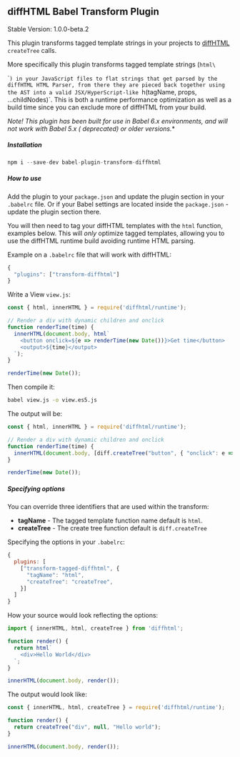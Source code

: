 diffHTML Babel Transform Plugin
-------------------------------

Stable Version: 1.0.0-beta.2

This plugin transforms tagged template strings in your projects to
[diffHTML](https://github.com/tbranyen/diffhtml) `createTree` calls. 

More specifically this plugin transforms tagged template strings
(`html\`<div></div>\``) in your JavaScript files to flat strings that get
parsed by the diffHTML HTML Parser, from there they are pieced back together
using the AST into a valid JSX/HyperScript-like `h(tagName, props,
...childNodes)`. This is both a runtime performance optimization as well as a
build time since you can exclude more of diffHTML from your build.

**Note!* This plugin has been built for use in Babel 6.x environments, and will
not work with Babel 5.x ( *deprecated*) or older versions.**

##### Installation

``` javascript
npm i --save-dev babel-plugin-transform-diffhtml
```

##### How to use

Add the plugin to your `package.json` and update the plugin section in your
`.babelrc` file. Or if your Babel settings are located inside the
`package.json` - update the plugin section there.

You will then need to tag your diffHTML templates with the `html` function,
examples below. This will *only* optimize tagged templates, allowing you to
use the diffHTML runtime build avoiding runtime HTML parsing.

Example on a `.babelrc` file that will work with diffHTML:


``` javascript
{   
  "plugins": ["transform-diffhtml"]
}
```

Write a View `view.js`:

``` javascript
const { html, innerHTML } = require('diffhtml/runtime');

// Render a div with dynamic children and onclick
function renderTime(time) {
  innerHTML(document.body, html`
    <button onclick=${e => renderTime(new Date())}>Get time</button>
    <output>${time}</output>
  `);
}

renderTime(new Date());
```

Then compile it:

``` sh
babel view.js -o view.es5.js
```

The output will be:

``` js
const { html, innerHTML } = require('diffhtml/runtime');

// Render a div with dynamic children and onclick
function renderTime(time) {
  innerHTML(document.body, [diff.createTree("button", { "onclick": e => renderTime(new Date()) }, [diff.createTree('#text', null, "Get time")]), diff.createTree('#text', null, "\n    "), diff.createTree("output", {}, [diff.createTree(time)])]);
}

renderTime(new Date());
```

##### Specifying options

You can override three identifiers that are used within the transform:

- **tagName** - The tagged template function name default is `html`.
- **createTree** - The create tree function default is `diff.createTree`

Specifying the options in your `.babelrc`:

``` javascript
{
  plugins: [
    ["transform-tagged-diffhtml", {
      "tagName": "html",
      "createTree": "createTree",
    }]
  ]
}
```

How your source would look reflecting the options:

``` javascript
import { innerHTML, html, createTree } from 'diffhtml';

function render() {
  return html`
    <div>Hello World</div>
  `;
}

innerHTML(document.body, render());
```

The output would look like:

``` js
const { innerHTML, html, createTree } = require('diffhtml/runtime');

function render() {
  return createTree("div", null, "Hello world");
}

innerHTML(document.body, render());
```
